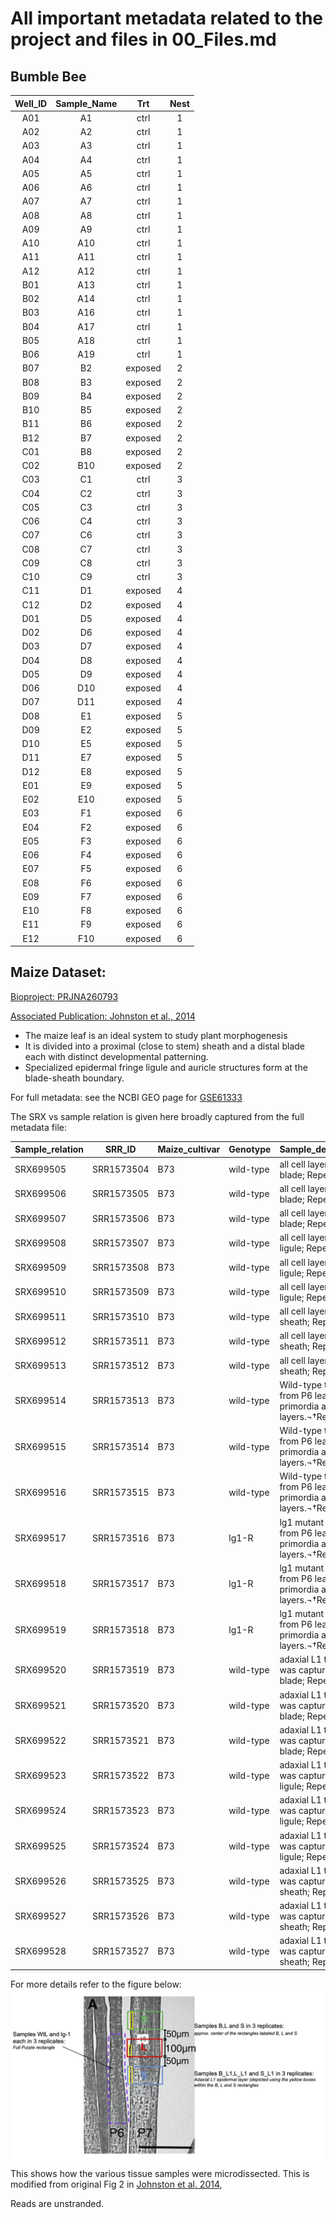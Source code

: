 # All important metadata related to the project and files in 00_Files.md


## Bumble Bee
|Well_ID|	Sample_Name|	Trt|	Nest|
|:-:|:-:|:-:|:-:|
|A01|	A1|	ctrl|	1|
|A02|	A2|	ctrl|	1|
|A03|	A3|	ctrl|	1|
|A04|	A4|	ctrl|	1|
|A05|	A5|	ctrl|	1|
|A06|	A6|	ctrl|	1|
|A07|	A7|	ctrl|	1|
|A08|	A8|	ctrl|	1|
|A09|	A9|	ctrl|	1|
|A10|	A10|	ctrl|	1|
|A11|	A11	|ctrl|	1|
|A12|	A12|	ctrl|	1|
|B01|	A13|	ctrl|	1|
|B02|	A14	|ctrl|	1|
|B03|	A16|	ctrl|	1|
|B04|	A17|	ctrl|	1|
|B05|	A18|	ctrl|	1|
|B06|	A19|	ctrl|	1|
|B07|	B2|	exposed|	2|
|B08|	B3|	exposed|	2|
|B09|	B4|	exposed|	2|
|B10|	B5|	exposed|	2|
|B11|	B6|	exposed|	2|
|B12|	B7|	exposed|	2|
|C01|	B8|	exposed|	2|
|C02|	B10|	exposed|	2|
|C03|	C1|	ctrl|	3|
|C04|	C2|	ctrl|	3|
|C05|	C3|	ctrl|	3|
|C06|	C4|	ctrl|	3|
|C07|	C6|	ctrl|	3|
|C08|	C7|	ctrl|	3|
|C09|	C8|	ctrl|	3|
|C10|	C9|	ctrl|	3|
|C11|	D1|	exposed|	4|
|C12|	D2|	exposed|	4|
|D01|	D5|	exposed|	4|
|D02|	D6|	exposed|	4|
|D03|	D7|	exposed|	4|
|D04|	D8|	exposed|	4|
|D05|	D9|	exposed|	4|
|D06|	D10|	exposed|	4|
|D07|	D11	|exposed|	4|
|D08|	E1|	exposed|	5|
|D09|	E2|	exposed|	5|
|D10|	E5|	exposed|	5|
|D11|	E7|	exposed|	5|
|D12|	E8|	exposed|	5|
|E01|	E9|	exposed|	5|
|E02|	E10|	exposed|	5|
|E03|	F1	|exposed|	6|
|E04|	F2|	exposed|	6|
|E05|	F3|	exposed|	6|
|E06|	F4|	exposed|	6|
|E07|	F5|	exposed|	6|
|E08|	F6|	exposed|	6|
|E09|	F7|	exposed|	6|
|E10|	F8|	exposed|	6|
|E11|	F9|	exposed|	6|
|E12|	F10|	exposed|	6|


## Maize Dataset:
[Bioproject: PRJNA260793](https://www.ebi.ac.uk/ena/browser/view/PRJNA260793)

[Associated Publication: Johnston et al., 2014](http://www.plantcell.org/content/26/12/4718)


* The maize leaf is an ideal system to study plant morphogenesis
* It is divided into a proximal (close to stem) sheath and a distal blade each with distinct developmental patterning.
* Specialized epidermal fringe ligule and auricle structures form at the blade-sheath boundary.


For full metadata: see the NCBI GEO page for [GSE61333](GSE61333)

The SRX vs sample relation is given here broadly captured from the full metadata file:

|Sample_relation|SRR_ID    |Maize_cultivar|Genotype |Sample_description                                                 |Sample_title|
|---------------|----------|--------------|---------|-------------------------------------------------------------------|------------|
|SRX699505      |SRR1573504|B73           |wild-type|all cell layers Leaf blade; Repeat:3                               |B-3         |
|SRX699506      |SRR1573505|B73           |wild-type|all cell layers Leaf blade; Repeat:4                               |B-4         |
|SRX699507      |SRR1573506|B73           |wild-type|all cell layers Leaf blade; Repeat:5                               |B-5         |
|SRX699508      |SRR1573507|B73           |wild-type|all cell layers Leaf ligule; Repeat:3                              |L-3         |
|SRX699509      |SRR1573508|B73           |wild-type|all cell layers Leaf ligule; Repeat:4                              |L-4         |
|SRX699510      |SRR1573509|B73           |wild-type|all cell layers Leaf ligule; Repeat:5                              |L-5         |
|SRX699511      |SRR1573510|B73           |wild-type|all cell layers Leaf sheath; Repeat:3                              |S-3         |
|SRX699512      |SRR1573511|B73           |wild-type|all cell layers Leaf sheath; Repeat:4                              |S-4         |
|SRX699513      |SRR1573512|B73           |wild-type|all cell layers Leaf sheath; Repeat:5                              |S-5         |
|SRX699514      |SRR1573513|B73           |wild-type|Wild-type tissue from P6 leaf primordia all cell layers.¬†Repeat 1 |wtL-1       |
|SRX699515      |SRR1573514|B73           |wild-type|Wild-type tissue from P6 leaf primordia all cell layers.¬†Repeat 2 |wtL-2       |
|SRX699516      |SRR1573515|B73           |wild-type|Wild-type tissue from P6 leaf primordia all cell layers.¬†Repeat 3 |wtL-3       |
|SRX699517      |SRR1573516|B73           |lg1-R    |lg1 mutant tissue from P6 leaf primordia all cell layers.¬†Repeat 1|lg1-1       |
|SRX699518      |SRR1573517|B73           |lg1-R    |lg1 mutant tissue from P6 leaf primordia all cell layers.¬†Repeat 2|lg1-2       |
|SRX699519      |SRR1573518|B73           |lg1-R    |lg1 mutant tissue from P6 leaf primordia all cell layers.¬†Repeat 3|lg1-3       |
|SRX699520      |SRR1573519|B73           |wild-type|adaxial L1 tissue was captured. blade; Repeat:1                   |B_L1.1      |
|SRX699521      |SRR1573520|B73           |wild-type|adaxial L1 tissue was captured.  blade; Repeat:2                   |B_L1.2      |
|SRX699522      |SRR1573521|B73           |wild-type|adaxial L1 tissue was captured.  blade; Repeat:3                   |B_L1.3      |
|SRX699523      |SRR1573522|B73           |wild-type|adaxial L1 tissue was captured.  ligule; Repeat:1                  |L_L1.1      |
|SRX699524      |SRR1573523|B73           |wild-type|adaxial L1 tissue was captured.  ligule; Repeat:2                  |L_L1.2      |
|SRX699525      |SRR1573524|B73           |wild-type|adaxial L1 tissue was captured.  ligule; Repeat:3                  |L_L1.3      |
|SRX699526      |SRR1573525|B73           |wild-type|adaxial L1 tissue was captured.  sheath; Repeat:1                  |S_L1.1      |
|SRX699527      |SRR1573526|B73           |wild-type|adaxial L1 tissue was captured.  sheath; Repeat:2                  |S_L1.2      |
|SRX699528      |SRR1573527|B73           |wild-type|adaxial L1 tissue was captured.  sheath; Repeat:3                  |S_L1.3      |

For more details refer to the figure below:![figure](Figures/LCM_maize_samples.png) This shows how the various tissue samples were microdissected. This is modified from original Fig 2 in [Johnston et al. 2014](http://www.plantcell.org/content/26/12/4718#sec-9),

Reads are unstranded.
